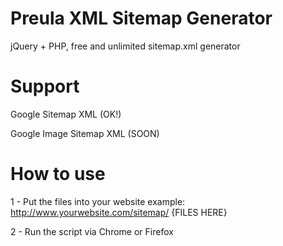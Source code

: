 # Preula XML Sitemap Generator
jQuery + PHP, free and unlimited sitemap.xml generator

# Support
Google Sitemap XML (OK!)

Google Image Sitemap XML (SOON)

# How to use
1 - Put the files into your website example:
http://www.yourwebsite.com/sitemap/ {FILES HERE}

2 - Run the script via Chrome or Firefox
